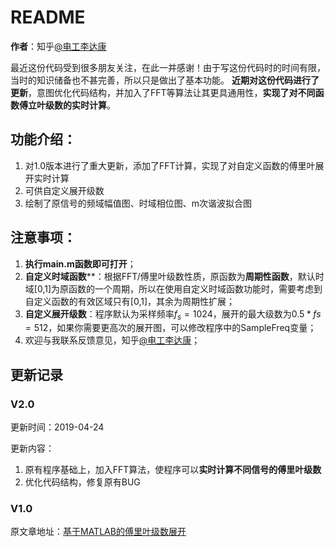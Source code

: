 # README

**作者**：知乎[@电工李达康](https://www.zhihu.com/people/qizhenkang/activities)

最近这份代码受到很多朋友关注，在此一并感谢！由于写这份代码时的时间有限，当时的知识储备也不甚完善，所以只是做出了基本功能。
**近期对这份代码进行了更新**，意图优化代码结构，并加入了FFT等算法让其更具通用性，**实现了对不同函数傅立叶级数的实时计算**。



## 功能介绍： 

1. 对1.0版本进行了重大更新，添加了FFT计算，实现了对自定义函数的傅里叶展开实时计算
2. 可供自定义展开级数
3. 绘制了原信号的频域幅值图、时域相位图、m次谐波拟合图



## 注意事项：

1. **执行main.m函数即可打开**；
2. **自定义时域函数****：根据FFT/傅里叶级数性质，原函数为**周期性函数**，默认时域[0,1]为原函数的一个周期，所以在使用自定义时域函数功能时，需要考虑到自定义函数的有效区域只有[0,1]，其余为周期性扩展；
3. **自定义展开级数**：程序默认为采样频率$f_s=1024$，展开的最大级数为$0.5*fs=512$，如果你需要更高次的展开图，可以修改程序中的SampleFreq变量；
4. 欢迎与我联系反馈意见，知乎[@电工李达康](https://www.zhihu.com/people/qizhenkang/activities)；



## 更新记录

###  V2.0 

更新时间：2019-04-24

更新内容：

1. 原有程序基础上，加入FFT算法，使程序可以**实时计算不同信号的傅里叶级数**
2. 优化代码结构，修复原有BUG

### V1.0

原文章地址：[基于MATLAB的傅里叶级数展开](https://blog.csdn.net/sinat_38896294/article/details/82424088)

